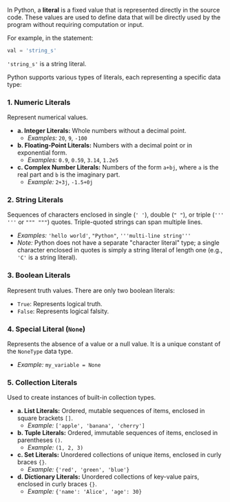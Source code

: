 In Python, a **literal** is a fixed value that is represented directly in the source code. These values are used to define data that will be directly used by the program without requiring computation or input.

For example, in the statement:

```python
val = 'string_s'
```

`'string_s'` is a string literal.

Python supports various types of literals, each representing a specific data type:

### 1. Numeric Literals

Represent numerical values.

*   **a. Integer Literals:** Whole numbers without a decimal point.
    *   *Examples:* `20`, `9`, `-100`
*   **b. Floating-Point Literals:** Numbers with a decimal point or in exponential form.
    *   *Examples:* `0.9`, `0.59`, `3.14`, `1.2e5`
*   **c. Complex Number Literals:** Numbers of the form `a+bj`, where `a` is the real part and `b` is the imaginary part.
    *   *Example:* `2+3j`, `-1.5+0j`

### 2. String Literals

Sequences of characters enclosed in single (`' '`), double (`" "`), or triple (`''' '''` or `""" """`) quotes. Triple-quoted strings can span multiple lines.

*   *Examples:* `'hello world'`, `"Python"`, `'''multi-line string'''`
*   *Note:* Python does not have a separate "character literal" type; a single character enclosed in quotes is simply a string literal of length one (e.g., `'C'` is a string literal).

### 3. Boolean Literals

Represent truth values. There are only two boolean literals:

*   `True`: Represents logical truth.
*   `False`: Represents logical falsity.

### 4. Special Literal (`None`)

Represents the absence of a value or a null value. It is a unique constant of the `NoneType` data type.

*   *Example:* `my_variable = None`

### 5. Collection Literals

Used to create instances of built-in collection types.

*   **a. List Literals:** Ordered, mutable sequences of items, enclosed in square brackets `[]`.
    *   *Example:* `['apple', 'banana', 'cherry']`
*   **b. Tuple Literals:** Ordered, immutable sequences of items, enclosed in parentheses `()`.
    *   *Example:* `(1, 2, 3)`
*   **c. Set Literals:** Unordered collections of unique items, enclosed in curly braces `{}`.
    *   *Example:* `{'red', 'green', 'blue'}`
*   **d. Dictionary Literals:** Unordered collections of key-value pairs, enclosed in curly braces `{}`.
    *   *Example:* `{'name': 'Alice', 'age': 30}`

